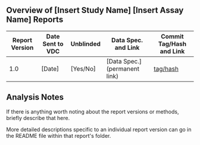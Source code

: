 ## Overview of [Insert Study Name] [Insert Assay Name] Reports

<!-- Use a permanent link (with git tag or hash) to link to any data specs and 
     to the version of the report sent to the VDC. -->

<!-- Consider using a tag instead of just the hash to make it easier to compare report versions.
     Tags are also more meaningful and human-readable. -->
     
<!-- To find the appropriate commit hash and report link: 
       - Navigate to the file on GitHub
       - Click the history button
       - Click the commit corresponding to the distributed report
       - Find the report among the edits and click "View"
       - The hash is url: https://github.com/fredhutch/.../blob/hash/... -->

| **Report Version** | **Date Sent to VDC**| **Unblinded** | **Data Spec. and Link**| **Commit Tag/Hash and Link** |
|-------------|---------------------|---------------|---------------|-----------------|
|1.0 | [Date] | [Yes/No] |[Data Spec.](permanent link) | [tag/hash](https://github.com/fredhutch/...) |


## Analysis Notes

If there is anything worth noting about the report versions or methods, briefly describe that here.

More detailed descriptions specific to an individual report version can go in the README file within that report's folder.
